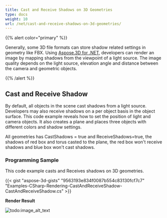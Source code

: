 ```yaml
---
title: Cast and Receive Shadows on 3D Geometries
type: docs
weight: 10
url: /net/cast-and-receive-shadows-on-3d-geometries/
---
```


{{% alert color="primary" %}}

Generally, some 3D file formats can store shadow related settings in geometry like FBX. Using [Aspose.3D for .NET](https://products.aspose.com/3d/net/), developers can render an image by mapping shadows from the viewpoint of a light source. The image quality depends on the light source, elevation angle and distance between the camera and geometric objects.

{{% /alert %}}
## **Cast and Receive Shadow**
By default, all objects in the scene cast shadows from a light source. Developers may also receive shadows on a per object basis in the object surface. This code example reveals how to set the position of light and camera objects. It also creates a plane and places three objects with different colors and shadow settings.

All geometries has CastShadows = true and ReceiveShadows=true, the shadows of red box and torus casted to the plane, the red box won't receive shadows and blue box won't cast shadows.
### **Programming Sample**
This code example casts and Receives shadows on 3D geometries.

{{< gist "aspose-3d-gists" "9563193e834f0087b554c83130fcf7c7" "Examples-CSharp-Rendering-CastAndReceiveShadow-CastAndReceiveShadow.cs" >}}


**Render Result**

![todo:image_alt_text](cast-and-receive-shadows-on-3d-geometries_1.png)
